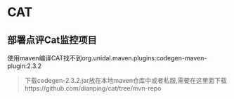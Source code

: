 # CAT

## 部署点评Cat监控项目

使用maven编译CAT找不到org.unidal.maven.plugins:codegen-maven-plugin:2.3.2

> 下载codegen-2.3.2.jar放在本地maven仓库中或者私服,需要在这里面下载https://github.com/dianping/cat/tree/mvn-repo